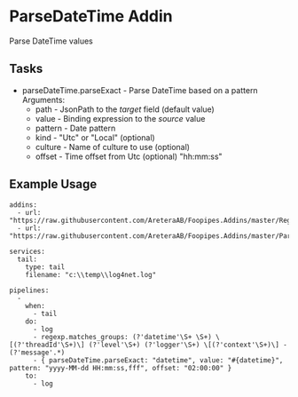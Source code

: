 # ParseDateTime Addin #

Parse DateTime values

## Tasks ##
 * parseDateTime.parseExact - Parse DateTime based on a pattern  
   Arguments:
    * path    - JsonPath to the _target_ field (default value)
    * value   - Binding expression to the _source_ value
    * pattern - Date pattern
    * kind    - "Utc" or "Local" (optional)
    * culture - Name of culture to use (optional)
    * offset  - Time offset from Utc (optional) "hh:mm:ss"

## Example Usage ##

```
addins:
  - url: "https://raw.githubusercontent.com/AreteraAB/Foopipes.Addins/master/Regexp/Regexp.csx"
  - url: "https://raw.githubusercontent.com/AreteraAB/Foopipes.Addins/master/ParseDateTime/ParseDateTime.csx"

services: 
  tail: 
    type: tail
    filename: "c:\\temp\\log4net.log"

pipelines: 
  - 
    when: 
      - tail
    do:
      - log 
      - regexp.matches_groups: (?'datetime'\S+ \S+) \[(?'threadId'\S+)\] (?'level'\S+) (?'logger'\S+) \[(?'context'\S+)\] - (?'message'.*)
      - { parseDateTime.parseExact: "datetime", value: "#{datetime}", pattern: "yyyy-MM-dd HH:mm:ss,fff", offset: "02:00:00" }
    to:
      - log
```

